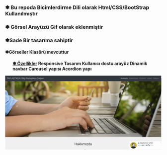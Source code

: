  
 <h3>❃ Bu repoda Bicimlerdirme Dili olarak Html/CSS/BootStrap Kullanılmıştır</h3>
<h3>❃ Görsel Arayüzü Gif olarak eklenmiştir<h3>
<p> ❃Sade Bir tasarıma sahiptir</p>
<h4> ❃Görseller Klasörü mevcuttur<h4>
<ul>
<u> ❃ Özellikler</u>
Responsive Tasarım
Kullanıcı dostu arayüz
Dinamik navbar
Carousel yapısı
Acordion yapı
</ul>
 
![alt text](<gif görsel-1.gif>)
